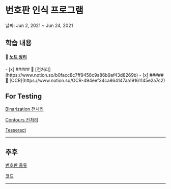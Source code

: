 # 번호판 인식 프로그램

날짜: Jun 2, 2021 ~ Jun 24, 2021

## 학습 내용


#### 📝 [노트 정리](https://www.notion.so/cf634d3c6991402b9d7e7b02c88f801b)
<p>
 - [x] ##### 📝 [전처리](https://www.notion.so/b0facc8c7ff9458c9a86b9af43d8269b)
 - [x] ##### 📝 [OCR](https://www.notion.so/OCR-494eef34ca864147aa19161145e2a7c2)
</p>
</details>



## For Testing

[Binarization 전처리](https://www.notion.so/Binarization-fe7ed05f126b4f8189337289109c8818)

[Contours 전처리](https://www.notion.so/Contours-bfcc4e25cd9648b38d255b42b9c995c9)

[Tesseract](https://www.notion.so/Tesseract-683e9bba585047c79c65840d744686fe)

---

## 추후

[번호판 종류](https://www.notion.so/6ecad3ed08d548c599df42c29a908c98)

[코드](https://www.notion.so/aa41474e242446c29ea71f87830dcf76)

---
